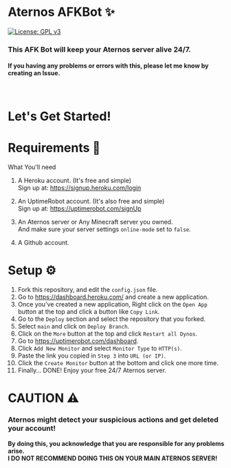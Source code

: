 # Aternos AFKBot ✨  
[![License: GPL v3](https://img.shields.io/badge/License-GPLv3-blue.svg)](/LICENSE)  
### This AFK Bot will keep your Aternos server alive 24/7.
#### If you having any problems or errors with this, please let me know by creating an Issue.  
<br/>

# Let's Get Started!
# Requirements 🎒
What You'll need

1. A Heroku account. (It's free and simple)  
	Sign up at: https://signup.heroku.com/login

2. An UptimeRobot account. (It's also free and simple)  
	Sign up at: https://uptimerobot.com/signUp

2. An Aternos server or Any Minecraft server you owned.  
	And make sure your server settings ``online-mode`` set to ``false``.
3. A Github account.


# Setup ⚙
1. Fork this repository, and edit the ``config.json`` file.
2. Go to https://dashboard.heroku.com/ and create a new application.
3. Once you've created a new application, Right click on the ``Open App`` button at the top and click a button like ``Copy Link``.
4. Go to the ``Deploy`` section and select the repository that you forked.
5. Select ``main`` and click on ``Deploy Branch``.
6. Click on the ``More`` button at the top and click ``Restart all Dynos``.
8. Go to https://uptimerobot.com/dashboard.
9. Click ``Add New Monitor`` and select ``Monitor Type`` to ``HTTP(s)``.
10. Paste the link you copied in ``Step 3`` into ``URL (or IP)``.
11. Click the ``Create Monitor`` button at the bottom and click one more time.
12. Finally... DONE! Enjoy your free 24/7 Aternos server.


# CAUTION ⚠
### Aternos might detect your suspicious actions and get deleted your account!  
**By doing this, you acknowledge that you are responsible for any problems arise.**  
**I DO NOT RECOMMEND DOING THIS ON YOUR MAIN ATERNOS SERVER!**